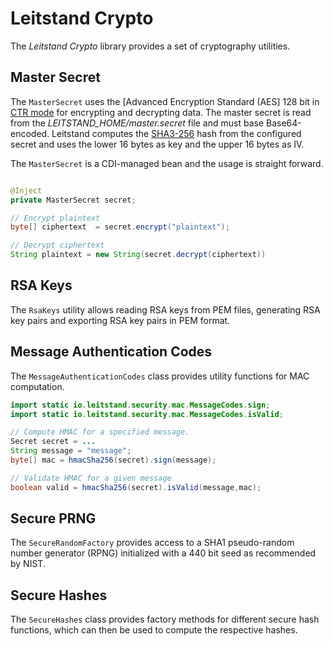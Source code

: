 # Leitstand Crypto

The _Leitstand Crypto_ library provides a set of cryptography utilities.

## Master Secret
The `MasterSecret` uses the [Advanced Encryption Standard (AES] 128 bit in [CTR mode](https://en.wikipedia.org/wiki/Block_cipher_mode_of_operation#CTR) for encrypting and decrypting data.
The master secret is read from the _LEITSTAND_HOME/master.secret_ file and must base Base64-encoded. 
Leitstand computes the [SHA3-256](https://en.wikipedia.org/wiki/SHA-3) hash from the configured secret 
and uses the lower 16 bytes as key and the upper 16 bytes as IV.

The `MasterSecret` is a CDI-managed bean and the usage is straight forward.

```Java

@Inject
private MasterSecret secret;

// Encrypt plaintext
byte[] ciphertext  = secret.encrypt("plaintext");

// Decrypt ciphertext
String plaintext = new String(secret.decrypt(ciphertext))
```

## RSA Keys

The `RsaKeys` utility allows reading RSA keys from PEM files, generating RSA key pairs and exporting RSA key pairs in PEM format. 

## Message Authentication Codes
The `MessageAuthenticationCodes` class provides utility functions for MAC computation.

```Java
import static io.leitstand.security.mac.MessageCodes.sign;
import static io.leitstand.security.mac.MessageCodes.isValid;

// Compute HMAC for a specified message.
Secret secret = ...
String message = "message";
byte[] mac = hmacSha256(secret).sign(message);

// Validate HMAC for a given message
boolean valid = hmacSha256(secret).isValid(message,mac);
```

## Secure PRNG
The `SecureRandomFactory` provides access to a SHA1 pseudo-random number generator (RPNG) initialized with a 440 bit seed as recommended by NIST.

## Secure Hashes
The `SecureHashes` class provides factory methods for different secure hash functions, which can then be used to compute the respective hashes.

